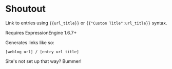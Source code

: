
Shoutout
======================================================================

Link to entries using `{{url_title}}` or `{{"Custom Title":url_title}}` syntax.

Requires ExpressionEngine 1.6.7+

Generates links like so:

`[weblog url] / [entry url title]`

Site's not set up that way? Bummer!